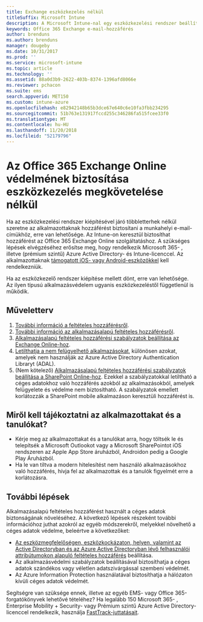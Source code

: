 ```yaml
---
title: Exchange eszközkezelés nélkül
titleSuffix: Microsoft Intune
description: A Microsoft Intune-nal egy eszközkezelési rendszer beállítása nélkül adhat hozzáférést a felhasználóknak az Office 365-ös Exchange Online-levelezésükhöz.
keywords: Office 365 Exchange e-mail-hozzáférés
author: brenduns
ms.author: brenduns
manager: dougeby
ms.date: 10/31/2017
ms.prod: ''
ms.service: microsoft-intune
ms.topic: article
ms.technology: ''
ms.assetid: 88a0d3b9-2622-403b-8374-1396afd8066e
ms.reviewer: pchacon
ms.suite: ems
search.appverid: MET150
ms.custom: intune-azure
ms.openlocfilehash: e82942148b65b3dce67e640c6e10fa3fbb234295
ms.sourcegitcommit: 51b763e131917fccd255c346286fa515fcee33f0
ms.translationtype: MT
ms.contentlocale: hu-HU
ms.lasthandoff: 11/20/2018
ms.locfileid: "52179796"
---
```

# <a name="protect-office-365-exchange-online-without-requiring-device-management"></a>Az Office 365 Exchange Online védelmének biztosítása eszközkezelés megkövetelése nélkül

Ha az eszközkezelési rendszer kiépítésével járó többletterhek nélkül szeretne az alkalmazottaknak hozzáférést biztosítani a munkahelyi e-mail-címükhöz, erre van lehetősége. Az Intune-on keresztül biztosíthat hozzáférést az Office 365 Exchange Online szolgáltatáshoz. A szükséges lépések elvégzéséhez erősítse meg, hogy rendelkezik Microsoft 365- , illetve (prémium szintű) Azure Active Directory- és Intune-licenccel. Az alkalmazottaknak [támogatott iOS- vagy Android-eszközökkel](supported-devices-browsers.md) kell rendelkezniük. 

Ha az eszközkezelő rendszer kiépítése mellett dönt, erre van lehetősége. Az ilyen típusú alkalmazásvédelem ugyanis eszközkezeléstől függetlenül is működik. 

## <a name="action-plan"></a>Műveletterv

1. [További információ a feltételes hozzáférésről](conditional-access.md). 
2. [További információ az alkalmazásalapú feltételes hozzáférésről](app-based-conditional-access-intune.md).
3. [Alkalmazásalapú feltételes hozzáférési szabályzatok beállítása az Exchange Online-hoz](app-based-conditional-access-intune-create.md).
4. [Letilthatja a nem felügyelhető alkalmazásokat](app-modern-authentication-block.md), különösen azokat, amelyek nem használják az Azure Active Directory Authentication Libraryt (ADAL).
5. (Nem kötelező) [Alkalmazásalapú feltételes hozzáférési szabályzatok beállítása a SharePoint Online-hoz](app-based-conditional-access-intune-create.md). Ezekkel a szabályzatokkal letiltható a céges adatokhoz való hozzáférés azokból az alkalmazásokból, amelyek felügyelete és védelme nem biztosítható. A szabályzatok emellett korlátozzák a SharePoint mobile alkalmazáson keresztüli hozzáférést is. 

## <a name="what-to-tell-employees-and-students"></a>Miről kell tájékoztatni az alkalmazottakat és a tanulókat?

* Kérje meg az alkalmazottakat és a tanulókat arra, hogy töltsék le és telepítsék a Microsoft Outlookot vagy a Microsoft SharePointot iOS rendszeren az Apple App Store áruházból, Androidon pedig a Google Play Áruházból. 
* Ha le van tiltva a modern hitelesítést nem használó alkalmazásokhoz való hozzáférés, hívja fel az alkalmazottak és a tanulók figyelmét erre a korlátozásra. 

## <a name="next-steps"></a>További lépések

Alkalmazásalapú feltételes hozzáférést használt a céges adatok biztonságának növeléséhez. A következő lépések részeként további információhoz juthat azokról az egyéb módszerekről, melyekkel növelhető a céges adatok védelme, beleértve a következőket: 

* [Az eszközmegfelelőségen, eszközkockázaton, helyen, valamint az Active Directoryban és az Azure Active Directoryban lévő felhasználói attribútumokon alapuló feltételes hozzáférés](https://docs.microsoft.com/azure/active-directory/active-directory-conditional-access-azure-portal) beállítása.  
* Az alkalmazásvédelmi szabályzatok beállításával biztosíthatja a céges adatok szándékos vagy véletlen adatszivárgással szembeni védelmét. 
* Az Azure Information Protection használatával biztosíthatja a hálózaton kívüli céges adatok védelmét. 

Segítségre van szüksége ennek, illetve az egyéb EMS- vagy Office 365-forgatókönyvek lehetővé tételéhez? Ha legalább 150 Microsoft 365- , Enterprise Mobility + Security- vagy Prémium szintű Azure Active Directory-licenccel rendelkezik, használja [FastTrack-juttatásait](https://docs.microsoft.com/enterprise-mobility-security/solutions/enterprise-mobility-fasttrack-program). 